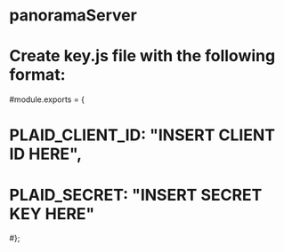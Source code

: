# panoramaServer

# Create key.js file with the following format:

#module.exports = {
#    PLAID_CLIENT_ID: "INSERT CLIENT ID HERE",
#    PLAID_SECRET: "INSERT SECRET KEY HERE"
#};

